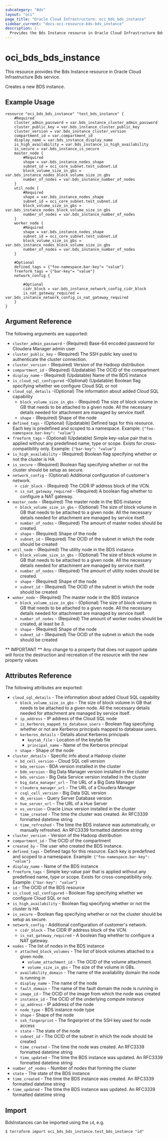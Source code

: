 ```yaml
---
subcategory: "Bds"
layout: "oci"
page_title: "Oracle Cloud Infrastructure: oci_bds_bds_instance"
sidebar_current: "docs-oci-resource-bds-bds_instance"
description: |-
  Provides the Bds Instance resource in Oracle Cloud Infrastructure Bds service
---
```


# oci_bds_bds_instance
This resource provides the Bds Instance resource in Oracle Cloud Infrastructure Bds service.

Creates a new BDS instance.


## Example Usage

```hcl
resource "oci_bds_bds_instance" "test_bds_instance" {
	#Required
	cluster_admin_password = var.bds_instance_cluster_admin_password
	cluster_public_key = var.bds_instance_cluster_public_key
	cluster_version = var.bds_instance_cluster_version
	compartment_id = var.compartment_id
	display_name = var.bds_instance_display_name
	is_high_availability = var.bds_instance_is_high_availability
	is_secure = var.bds_instance_is_secure
	master_node {
		#Required
		shape = var.bds_instance_nodes_shape
		subnet_id = oci_core_subnet.test_subnet.id
		block_volume_size_in_gbs = var.bds_instance_nodes_block_volume_size_in_gbs
		number_of_nodes = var.bds_instance_number_of_nodes
	}
	util_node {
		#Required
		shape = var.bds_instance_nodes_shape
		subnet_id = oci_core_subnet.test_subnet.id
		block_volume_size_in_gbs = var.bds_instance_nodes_block_volume_size_in_gbs
		number_of_nodes = var.bds_instance_number_of_nodes
	}
	worker_node {
		#Required
		shape = var.bds_instance_nodes_shape
		subnet_id = oci_core_subnet.test_subnet.id
		block_volume_size_in_gbs = var.bds_instance_nodes_block_volume_size_in_gbs
		number_of_nodes = var.bds_instance_number_of_nodes
	}

	#Optional
	defined_tags = {"foo-namespace.bar-key"= "value"}
	freeform_tags = {"bar-key"= "value"}
	network_config {

		#Optional
		cidr_block = var.bds_instance_network_config_cidr_block
		is_nat_gateway_required = var.bds_instance_network_config_is_nat_gateway_required
	}
}
```

## Argument Reference

The following arguments are supported:

* `cluster_admin_password` - (Required) Base-64 encoded password for Cloudera Manager admin user
* `cluster_public_key` - (Required) The SSH public key used to authenticate the cluster connection.
* `cluster_version` - (Required) Version of the Hadoop distribution
* `compartment_id` - (Required) (Updatable) The OCID of the compartment
* `display_name` - (Required) (Updatable) Name of the BDS instance
* `is_cloud_sql_configured` -(Optional) (Updatable) Boolean flag specifying whether we configure Cloud SQL or not
* `cloud_sql_details` -(Optional) The information about added Cloud SQL capability
	* `block_volume_size_in_gbs` - (Required) The size of block volume in GB that needs to be attached to a given node. All the necessary details needed for attachment are managed by service itself. 
	* `shape` - (Required) Shape of the node
* `defined_tags` - (Optional) (Updatable) Defined tags for this resource. Each key is predefined and scoped to a namespace. Example: `{"foo-namespace.bar-key": "value"}` 
* `freeform_tags` - (Optional) (Updatable) Simple key-value pair that is applied without any predefined name, type or scope. Exists for cross-compatibility only. Example: `{"bar-key": "value"}` 
* `is_high_availability` - (Required) Boolean flag specifying whether or not the cluster is HA
* `is_secure` - (Required) Boolean flag specifying whether or not the cluster should be setup as secure.
* `network_config` - (Optional) Additional configuration of customer's network.
	* `cidr_block` - (Required) The CIDR IP address block of the VCN.
	* `is_nat_gateway_required` - (Required) A boolean flag whether to configure a NAT gateway.
* `master_node` - (Required) The master node in the BDS instance
	* `block_volume_size_in_gbs` - (Optional) The size of block volume in GB that needs to be attached to a given node. All the necessary details needed for attachment are managed by service itself. 
	* `number_of_nodes` - (Required) The amount of master nodes should be created.
	* `shape` - (Required) Shape of the node
	* `subnet_id` - (Required) The OCID of the subnet in which the node should be created
* `util_node` - (Required) The utility node in the BDS instance
	* `block_volume_size_in_gbs` - (Optional) The size of block volume in GB that needs to be attached to a given node. All the necessary details needed for attachment are managed by service itself. 
	* `number_of_nodes` - (Required) The amount of utility nodes should be created.
	* `shape` - (Required) Shape of the node
	* `subnet_id` - (Required) The OCID of the subnet in which the node should be created
* `woker_node` - (Required) The master node in the BDS instance
	* `block_volume_size_in_gbs` - (Optional) The size of block volume in GB that needs to be attached to a given node. All the necessary details needed for attachment are managed by service itself. 
	* `number_of_nodes` - (Required) The amount of worker nodes should be created, at least be 3.
	* `shape` - (Required) Shape of the node
	* `subnet_id` - (Required) The OCID of the subnet in which the node should be created


** IMPORTANT **
Any change to a property that does not support update will force the destruction and recreation of the resource with the new property values

## Attributes Reference

The following attributes are exported:

* `cloud_sql_details` - The information about added Cloud SQL capability
	* `block_volume_size_in_gbs` - The size of block volume in GB that needs to be attached to a given node. All the necessary details needed for attachment are managed by service itself. 
	* `ip_address` - IP address of the Cloud SQL node
	* `is_kerberos_mapped_to_database_users` - Boolean flag specifying whether or not are Kerberos principals mapped to database users. 
	* `kerberos_details` - Details about Kerberos principals
		* `keytab_file` - Location of the keytab file
		* `principal_name` - Name of the Kerberos principal
	* `shape` - Shape of the node
* `cluster_details` - Specific info about a Hadoop cluster
	* `bd_cell_version` - Cloud SQL cell version
	* `bda_version` - BDA version installed in the cluster
	* `bdm_version` - Big Data Manager version installed in the cluster
	* `bds_version` - Big Data Service version installed in the cluster
	* `big_data_manager_url` - The URL of a Big Data Manager
	* `cloudera_manager_url` - The URL of a Cloudera Manager
	* `csql_cell_version` - Big Data SQL version
	* `db_version` - Query Server Database version
	* `hue_server_url` - The URL of a Hue Server
	* `os_version` - Oracle Linux version installed in the cluster
	* `time_created` - The time the cluster was created. An RFC3339 formatted datetime string
	* `time_refreshed` - The time the BDS instance was automatically, or manually refreshed. An RFC3339 formatted datetime string 
* `cluster_version` - Version of the Hadoop distribution
* `compartment_id` - The OCID of the compartment
* `created_by` - The user who created the BDS instance.
* `defined_tags` - Defined tags for this resource. Each key is predefined and scoped to a namespace. Example: `{"foo-namespace.bar-key": "value"}` 
* `display_name` - Name of the BDS instance
* `freeform_tags` - Simple key-value pair that is applied without any predefined name, type or scope. Exists for cross-compatibility only. Example: `{"bar-key": "value"}` 
* `id` - The OCID of the BDS resource
* `is_cloud_sql_configured` - Boolean flag specifying whether we configure Cloud SQL or not
* `is_high_availability` - Boolean flag specifying whether or not the cluster is HA
* `is_secure` - Boolean flag specifying whether or not the cluster should be setup as secure.
* `network_config` - Additional configuration of customer's network.
	* `cidr_block` - The CIDR IP address block of the VCN.
	* `is_nat_gateway_required` - A boolean flag whether to configure a NAT gateway.
* `nodes` - The list of nodes in the BDS instance
	* `attached_block_volumes` - The list of block volumes attached to a given node.
		* `volume_attachment_id` - The OCID of the volume attachment.
		* `volume_size_in_gbs` - The size of the volume in GBs.
	* `availability_domain` - The name of the availability domain the node is running in
	* `display_name` - The name of the node
	* `fault_domain` - The name of the fault domain the node is running in
	* `image_id` - The OCID of the image from which the node was created
	* `instance_id` - The OCID of the underlying compute instance
	* `ip_address` - IP address of the node
	* `node_type` - BDS instance node type
	* `shape` - Shape of the node
	* `ssh_fingerprint` - The fingerprint of the SSH key used for node access
	* `state` - The state of the node
	* `subnet_id` - The OCID of the subnet in which the node should be created
	* `time_created` - The time the node was created. An RFC3339 formatted datetime string
	* `time_updated` - The time the BDS instance was updated. An RFC3339 formatted datetime string
* `number_of_nodes` - Number of nodes that forming the cluster
* `state` - The state of the BDS instance
* `time_created` - The time the BDS instance was created. An RFC3339 formatted datetime string
* `time_updated` - The time the BDS instance was updated. An RFC3339 formatted datetime string

## Import

BdsInstances can be imported using the `id`, e.g.

```
$ terraform import oci_bds_bds_instance.test_bds_instance "id"
```

